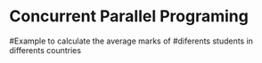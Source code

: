 # Concurrent Parallel Programing
#Example to calculate the average marks of 
#diferents students in differents countries
